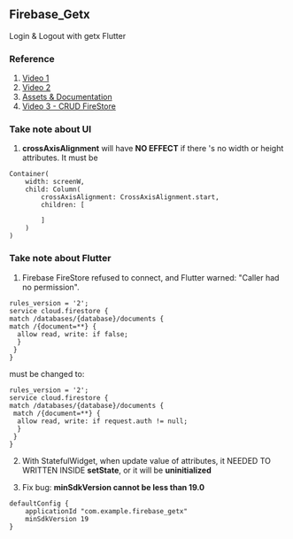 ## Firebase_Getx

Login & Logout with getx Flutter

### Reference
1. [Video 1](https://www.youtube.com/watch?v=o_ZeLqpqt90)
2. [Video 2](https://www.youtube.com/watch?v=V2c04_JWoHA&t=105s)
3. [Assets & Documentation](https://www.dbestech.com/tutorials/flutter-firebase-firestore-app)
4. [Video 3 - CRUD FireStore](https://www.youtube.com/watch?v=n1PM9XcYD5s)

### Take note about UI 
1. **crossAxisAlignment** will have **NO EFFECT** if there 's no width or height attributes. It must be
```
Container(
    width: screenW,
    child: Column(
        crossAxisAlignment: CrossAxisAlignment.start,
        children: [

        ]
    )
)
```

### Take note about Flutter
1. Firebase FireStore refused to connect, and Flutter warned: "Caller had no permission".
```
rules_version = '2';
service cloud.firestore {
match /databases/{database}/documents {
match /{document=**} {
  allow read, write: if false;
  }
 }
}
```
must be changed to:
```
rules_version = '2';
service cloud.firestore {
match /databases/{database}/documents {
 match /{document=**} {
  allow read, write: if request.auth != null;
  }
 }
}
```
2. With StatefulWidget, when update value of attributes, it NEEDED TO WRITTEN INSIDE **setState**, or it will be **uninitialized**

3. Fix bug: **minSdkVersion cannot be less than 19.0**
```
defaultConfig {    
    applicationId "com.example.firebase_getx"
    minSdkVersion 19
}
```